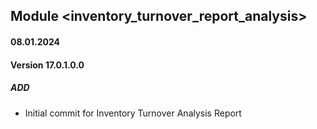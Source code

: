 ## Module <inventory_turnover_report_analysis>

#### 08.01.2024
#### Version 17.0.1.0.0
##### ADD
- Initial commit for Inventory Turnover Analysis Report